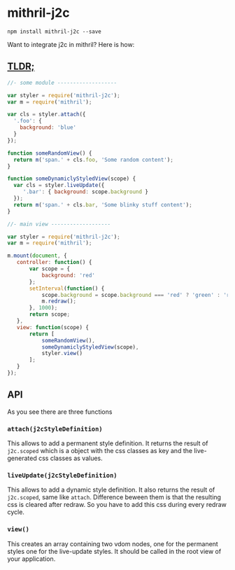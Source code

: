 # mithril-j2c

```
npm install mithril-j2c --save
```

Want to integrate j2c in mithril? Here is how:

## [TLDR;](http://jsfiddle.net/qe805q4q/10/)

```javascript
//- some module -------------------

var styler = require('mithril-j2c');
var m = require('mithril');

var cls = styler.attach({
  '.foo': {
    background: 'blue'
  }
});

function someRandomView() {
  return m('span.' + cls.foo, 'Some random content');
}

function someDynamiclyStyledView(scope) {
  var cls = styler.liveUpdate({
     '.bar': { background: scope.background }
  });
  return m('span.' + cls.bar, 'Some blinky stuff content');
}

//- main view -------------------

var styler = require('mithril-j2c');
var m = require('mithril');

m.mount(document, {
   controller: function() {
       var scope = {
           background: 'red'
       };
       setInterval(function() {
           scope.background = scope.background === 'red' ? 'green' : 'red';
           m.redraw();
       }, 1000);
       return scope;
   },
   view: function(scope) {
       return [
           someRandomView(),
           someDynamiclyStyledView(scope),
           styler.view()
       ];
   }
});
```

## API

As you see there are three functions

### `attach(j2cStyleDefinition)`

This allows to add a permanent style definition. It returns the result of
`j2c.scoped` which is a object with the css classes as key and the
live-generated css classes as values.

### `liveUpdate(j2cStyleDefinition)`

This allows to add a dynamic style definition. It also returns the result of
`j2c.scoped`, same like `attach`. Difference beween them is that the resulting
css is cleared after redraw. So you have to add this css during every redraw
cycle.

### `view()`

This creates an array containing two vdom nodes, one for the permanent styles
one for the live-update styles. It should be called in the root view of your
application.

